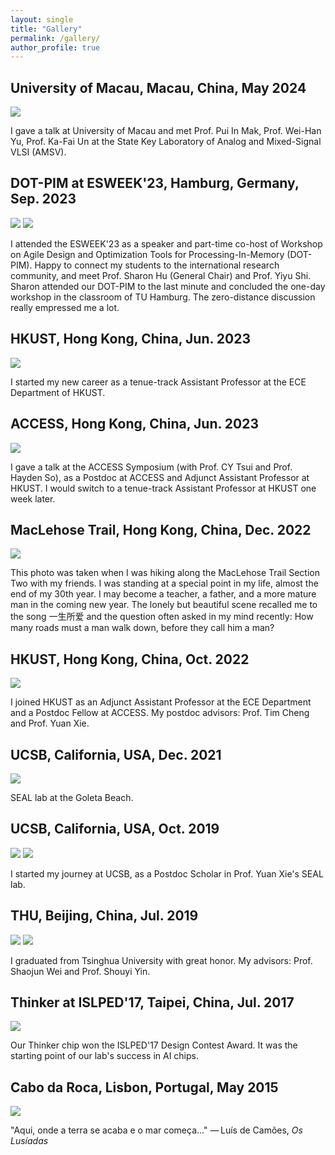 ```yaml
---
layout: single
title: "Gallery"
permalink: /gallery/
author_profile: true
---
```

## University of Macau, Macau, China, May 2024 

<img src="/images/2024_macau[1].jpg" />

I gave a talk at University of Macau and met Prof. Pui In Mak, Prof. Wei-Han Yu, Prof. Ka-Fai Un at the State Key Laboratory of Analog and Mixed-Signal VLSI (AMSV).

## DOT-PIM at ESWEEK'23, Hamburg, Germany, Sep. 2023

<img src="/images/2023_esweek[1].png" />

<img src="/images/2023_esweek_dotpim[1].jpg" />

I attended the ESWEEK'23 as a speaker and part-time co-host of Workshop on Agile Design and Optimization Tools for Processing-In-Memory (DOT-PIM). Happy to connect my students to the international research community, and meet Prof. Sharon Hu (General Chair) and Prof. Yiyu Shi. Sharon attended our DOT-PIM to the last minute and concluded the one-day workshop in the classroom of TU Hamburg. The zero-distance discussion really empressed me a lot. 

## HKUST, Hong Kong, China, Jun. 2023

<img src="/images/2023_hkust_onboard[1].jpg" />

I started my new career as a tenue-track Assistant Professor at the ECE Department of HKUST.

## ACCESS, Hong Kong, China, Jun. 2023

<img src="/images/2023_access_symposium[1].png" />

I gave a talk at the ACCESS Symposium (with Prof. CY Tsui and Prof. Hayden So), as a Postdoc at ACCESS and Adjunct Assistant Professor at HKUST. I would switch to a tenue-track Assistant Professor at HKUST one week later.

## MacLehose Trail, Hong Kong, China, Dec. 2022

<img src="/images/2022_一生所爱[1].jpg" />

This photo was taken when I was hiking along the MacLehose Trail Section Two with my friends. I was standing at a special point in my life, almost the end of my 30th year. I may become a teacher, a father, and a more mature man in the coming new year. The lonely but beautiful scene recalled me to the song 一生所爱 and the question often asked in my mind recently: How many roads must a man walk down, before they call him a man?

## HKUST, Hong Kong, China, Oct. 2022

<img src="/images/2022_hkust[1].jpg" />

I joined HKUST as an Adjunct Assistant Professor at the ECE Department and a Postdoc Fellow at ACCESS. My postdoc advisors: Prof. Tim Cheng and Prof. Yuan Xie.

## UCSB, California, USA, Dec. 2021

<img src="/images/2021_seal[1].jpg" />

SEAL lab at the Goleta Beach.

## UCSB, California, USA, Oct. 2019

<img src="/images/2019_ucsb[1].jpg" />

<img src="/images/2019_ucsb_danli[1].jpg" />

I started my journey at UCSB, as a Postdoc Scholar in Prof. Yuan Xie's SEAL lab.

## THU, Beijing, China, Jul. 2019

<img src="/images/2019_graduate_wei[1].jpg" />

<img src="/images/2019_graduate_yin[1].jpg" />

I graduated from Tsinghua University with great honor. My advisors: Prof. Shaojun Wei and Prof. Shouyi Yin.

## Thinker at ISLPED'17, Taipei, China, Jul. 2017

<img src="/images/2017_thinker[1].jpg" />

Our Thinker chip won the ISLPED'17 Design Contest Award. It was the starting point of our lab's success in AI chips.

## Cabo da Roca, Lisbon, Portugal, May 2015

<img src="/images/2015_cabodaroca[1].png" />

"Aqui, onde a terra se acaba e o mar começa..." — Luís de Camões, *Os Lusíadas*
